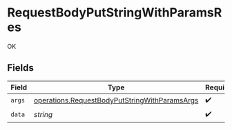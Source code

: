 # RequestBodyPutStringWithParamsRes

OK


## Fields

| Field                                                                                                          | Type                                                                                                           | Required                                                                                                       | Description                                                                                                    |
| -------------------------------------------------------------------------------------------------------------- | -------------------------------------------------------------------------------------------------------------- | -------------------------------------------------------------------------------------------------------------- | -------------------------------------------------------------------------------------------------------------- |
| `args`                                                                                                         | [operations.RequestBodyPutStringWithParamsArgs](../../models/operations/requestbodyputstringwithparamsargs.md) | :heavy_check_mark:                                                                                             | N/A                                                                                                            |
| `data`                                                                                                         | *string*                                                                                                       | :heavy_check_mark:                                                                                             | N/A                                                                                                            |